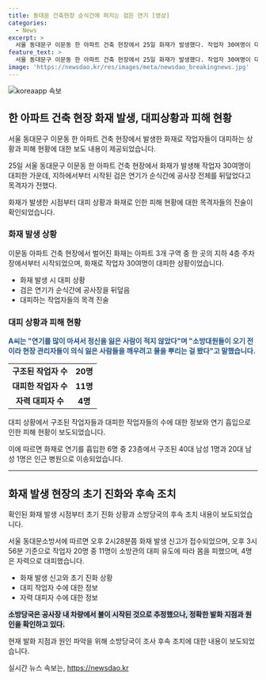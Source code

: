 ```yaml
---
title: 동대문 건축현장 순식간에 퍼지는 검은 연기 [영상]
categories:
  - News
excerpt: >
  서울 동대문구 이문동 한 아파트 건축 현장에서 25일 화재가 발생했다. 작업자 30여명이 대피했고, 검은 연기가 빠르게 퍼지며 공사장을 뒤덮었다. 화재로 20명이 구조되고, 6명이 연기를 흡입한 것으로 파악됐으며, 불은 약 1시간 뒤에 진화됐다. 사고 경위는 정확히 확인 중이지만, 초기 진단에 따르면 차량에서 화재가 발생한 것으로 보인다. A씨는 연기를 많이 마셔서 정신을 잃은 사람이 적지 않았다고 말했다.
feature_text: >
  서울 동대문구 이문동 한 아파트 건축 현장에서 25일 화재가 발생했다. 작업자 30여명이 대피했고, 검은 연기가 빠르게 퍼지며 공사장을 뒤덮었다. 화재로 20명이 구조되고, 6명이 연기를 흡입한 것으로 파악됐으며, 불은 약 1시간 뒤에 진화됐다. 사고 경위는 정확히 확인 중이지만, 초기 진단에 따르면 차량에서 화재가 발생한 것으로 보인다. A씨는 연기를 많이 마셔서 정신을 잃은 사람이 적지 않았다고 말했다.
image: 'https://newsdao.kr/res/images/meta/newsdao_breakingnews.jpg'
---
```


<p><img src="https://newsdao.kr/res/images/meta/newsdao_breakingnews.jpg" alt="koreaapp 속보" /></p>

<h2 data-ke-size="size26">한 아파트 건축 현장 화재 발생, 대피상황과 피해 현황</h2>

<p>서울 동대문구 이문동 한 아파트 건축 현장에서 발생한 화재로 작업자들이 대피하는 상황과 피해 현황에 대한 보도 내용이 제공되었습니다.</p>

<p data-ke-size="size16">25일 서울 동대문구 이문동 한 아파트 건축 현장에서 화재가 발생해 작업자 30여명이 대피한 가운데, 지하에서부터 시작된 검은 연기가 순식간에 공사장 전체를 뒤덮었다고 목격자가 전했다.</p>

<p data-ke-size="size16">화재가 발생한 시점부터 대피 상황과 화재로 인한 피해 현황에 대한 목격자들의 진술이 확인되었습니다.</p>

<h3 data-ke-size="size24">화재 발생 상황</h3>

<p data-ke-size="size16">이문동 아파트 건축 현장에서 벌어진 화재는 아파트 3개 구역 중 한 곳의 지하 4층 주차장에서부터 시작되었으며, 화재로 작업자 30여명이 대피한 상황이었습니다.</p>

<ul>
  <li>화재 발생 시 대피 상황</li>
  <li>검은 연기가 순식간에 공사장을 뒤덮음</li>
  <li>대피하는 작업자들의 목격 진술</li>
</ul>

<h3 data-ke-size="size24">대피 상황과 피해 현황</h3>

<p data-ke-size="size16"><b><span style="color: #1a5490;">A씨는 "연기를 많이 마셔서 정신을 잃은 사람이 적지 않았다"며 "소방대원들이 오기 전이라 현장 관리자들이 의식 잃은 사람들을 깨우려고 물을 뿌리는 걸 봤다"고 말했습니다.</span></b></p>

<table>
<tbody>
<tr>
<td style="text-align: center; height: 17px;"><b>구조된 작업자 수</b></td>
<td style="text-align: center; height: 17px;"><b>20명</b></td>
</tr>
<tr>
<td style="text-align: center; height: 17px;"><b>대피한 작업자 수</b></td>
<td style="text-align: center; height: 17px;"><b>11명</b></td>
</tr>
<tr>
<td style="text-align: center; height: 17px;"><b>자력 대피자 수</b></td>
<td style="text-align: center; height: 17px;"><b>4명</b></td>
</tr>
</tbody>
</table>

<p data-ke-size="size16">대피 상황에서 구조된 작업자들과 대피한 작업자들의 수에 대한 정보와 연기 흡입으로 인한 피해 현황이 보도되었습니다.</p>

<p data-ke-size="size16">이에 따르면 화재로 연기를 흡입한 6명 중 23층에서 구조된 40대 남성 1명과 20대 남성 1명은 인근 병원으로 이송되었습니다.</p>

<hr>

<h2 data-ke-size="size26">화재 발생 현장의 초기 진화와 후속 조치</h2>

<p>확인된 화재 발생 시점부터 초기 진화 상황과 소방당국의 후속 조치 내용이 보도되었습니다.</p>

<p data-ke-size="size16">서울 동대문소방서에 따르면 오후 2시28분쯤 화재 발생 신고가 접수되었으며, 오후 3시56분 기준으로 작업자 20명 중 11명이 소방관의 대피 유도에 따라 몸을 피했으며, 4명은 자력으로 대피했습니다.</p>

<ul>
  <li>화재 발생 신고와 초기 진화 상황</li>
  <li>대피 작업자 수에 대한 정보</li>
  <li>자력 대피자 수에 대한 정보</li>
</ul>

<p data-ke-size="size16"><b><span style="background-color: #21538527;">소방당국은 공사장 내 차량에서 불이 시작된 것으로 추정했으나, 정확한 발화 지점과 원인을 확인하고 있다.</span></b></p>

<p data-ke-size="size16">현재 발화 지점과 원인 파악을 위해 소방당국이 조사 후속 조치에 대한 내용이 보도되었습니다.</p>
실시간 뉴스 속보는, <a href="https://newsdao.kr" rel="dofollow">https://newsdao.kr</a>


